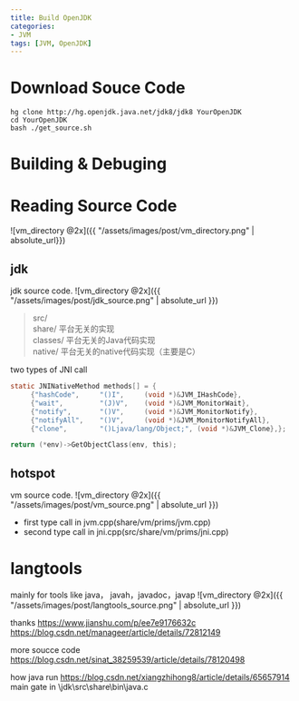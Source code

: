 ```yaml
---
title: Build OpenJDK
categories:
- JVM
tags: [JVM, OpenJDK]
---
```


# Download Souce Code
```
hg clone http://hg.openjdk.java.net/jdk8/jdk8 YourOpenJDK 
cd YourOpenJDK 
bash ./get_source.sh
```
# Building & Debuging

# Reading Source Code
![vm_directory @2x]({{ "/assets/images/post/vm_directory.png" | absolute_url}})
## jdk
jdk source code.
![vm_directory @2x]({{ "/assets/images/post/jdk_source.png" | absolute_url }})
>src/   
  share/       平台无关的实现   
    classes/     平台无关的Java代码实现   
    native/      平台无关的native代码实现（主要是C） 

two types of JNI call
```c
static JNINativeMethod methods[] = {
     {"hashCode",     "()I",     (void *)&JVM_IHashCode},
     {"wait",         "(J)V",    (void *)&JVM_MonitorWait},     
     {"notify",       "()V",     (void *)&JVM_MonitorNotify},     
     {"notifyAll",    "()V",     (void *)&JVM_MonitorNotifyAll},            
     {"clone",        "()Ljava/lang/Object;", (void *)&JVM_Clone},};
```

```c
return (*env)->GetObjectClass(env, this);
```

## hotspot
vm source code.
![vm_directory @2x]({{ "/assets/images/post/vm_source.png" | absolute_url }})
- first type call in jvm.cpp(share/vm/prims/jvm.cpp)
- second type call in jni.cpp(src/share/vm/prims/jni.cpp)

# langtools
mainly for tools like java， javah，javadoc，javap
![vm_directory @2x]({{ "/assets/images/post/langtools_source.png" | absolute_url }})


thanks
https://www.jianshu.com/p/ee7e9176632c
https://blog.csdn.net/manageer/article/details/72812149

more soucce code https://blog.csdn.net/sinat_38259539/article/details/78120498

how java run https://blog.csdn.net/xiangzhihong8/article/details/65657914 main gate in \jdk\src\share\bin\java.c